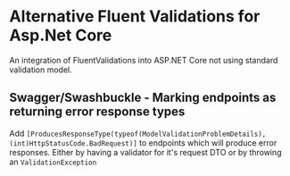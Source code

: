 # Alternative Fluent Validations for Asp.Net Core
An integration of FluentValidations into ASP.NET Core not using standard validation model.



## Swagger/Swashbuckle - Marking endpoints as returning error response types

Add `[ProducesResponseType(typeof(ModelValidationProblemDetails), (int)HttpStatusCode.BadRequest)]` to endpoints which will produce error responses. Either by having a validator for it's request DTO or by throwing an `ValidationException`